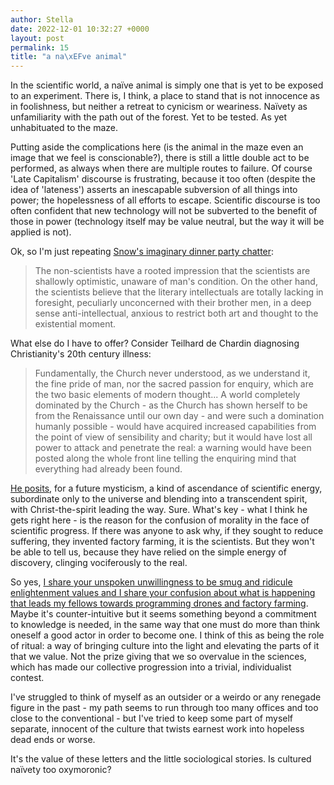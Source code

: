 ```yaml
---
author: Stella
date: 2022-12-01 10:32:27 +0000
layout: post
permalink: 15
title: "a na\xEFve animal"
---
```



In the scientific world, a naïve animal is simply one that is yet to be exposed to an experiment. There is, I think, a place to stand that is not innocence as in foolishness, but neither a retreat to cynicism or weariness. Naïvety as unfamiliarity with the path out of the forest. Yet to be tested. As yet unhabituated to the maze.  

Putting aside the complications here (is the animal in the maze even an image that we feel is conscionable?), there is still a little double act to be performed, as always when there are multiple routes to failure. Of course 'Late Capitalism' discourse is frustrating, because it too often (despite the idea of 'lateness') asserts an inescapable subversion of all things into power; the hopelessness of all efforts to escape. Scientific discourse is too often confident that new technology will not be subverted to the benefit of those in power (technology itself may be value neutral, but the way it will be applied is not).  
  
Ok, so I'm just repeating [Snow's imaginary dinner party chatter](https://www.worldcat.org/title/883852846):  

> The non-scientists have a rooted impression that the scientists are shallowly optimistic, unaware of man's condition. On the other hand, the scientists believe that the literary intellectuals are totally lacking in foresight, peculiarly unconcerned with their brother men, in a deep sense anti-intellectual, anxious to restrict both art and thought to the existential moment.

What else do I have to offer? Consider Teilhard de Chardin diagnosing Christianity's 20th century illness:  

> Fundamentally, the Church never understood, as we understand it, the fine pride of man, nor the sacred passion for enquiry, which are the two basic elements of modern thought... A world completely dominated by the Church - as the Church has shown herself to be from the Renaissance until our own day - and were such a domination humanly possible - would have acquired increased capabilities from the point of view of sensibility and charity; but it would have lost all power to attack and penetrate the real: a warning would have been posted along the whole front line telling the enquiring mind that everything had already been found.

[He posits](https://www.worldcat.org/title/1220329), for a future mysticism, a kind of ascendance of scientific energy, subordinate only to the universe and blending into a transcendent spirit, with Christ-the-spirit leading the way. Sure. What's key - what I think he gets right here - is the reason for the confusion of morality in the face of scientific progress. If there was anyone to ask why, if they sought to reduce suffering, they invented factory farming, it is the scientists. But they won't be able to tell us, because they have relied on the simple energy of discovery, clinging vociferously to the real.

So yes, [I share your unspoken unwillingness to be smug and ridicule enlightenment values and I share your confusion about what is happening that leads my fellows towards programming drones and factory farming](https://angst.blog/14). Maybe it's counter-intuitive but it seems something beyond a commitment to knowledge is needed, in the same way that one must do more than think oneself a good actor in order to become one. I think of this as being the role of ritual: a way of bringing culture into the light and elevating the parts of it that we value. Not the prize giving that we so overvalue in the sciences, which has made our collective progression into a trivial, individualist contest.  

I've struggled to think of myself as an outsider or a weirdo or any renegade figure in the past - my path seems to run through too many offices and too close to the conventional - but I've tried to keep some part of myself separate, innocent of the culture that twists earnest work into hopeless dead ends or worse.

It's the value of these letters and the little sociological stories. Is cultured naïvety too oxymoronic?
